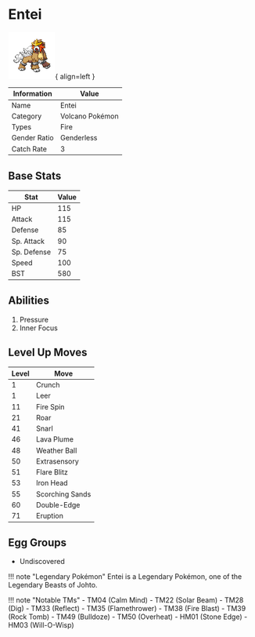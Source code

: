 # Entei

![Entei](../images/pokemon/244.png){ align=left }

| Information | Value |
|------------|--------|
| Name | Entei |
| Category | Volcano Pokémon |
| Types | Fire |
| Gender Ratio | Genderless |
| Catch Rate | 3 |

## Base Stats

| Stat | Value |
|------|-------|
| HP | 115 |
| Attack | 115 |
| Defense | 85 |
| Sp. Attack | 90 |
| Sp. Defense | 75 |
| Speed | 100 |
| BST | 580 |

## Abilities
1. Pressure
2. Inner Focus

## Level Up Moves
| Level | Move |
|-------|------|
| 1 | Crunch |
| 1 | Leer |
| 11 | Fire Spin |
| 21 | Roar |
| 41 | Snarl |
| 46 | Lava Plume |
| 48 | Weather Ball |
| 50 | Extrasensory |
| 51 | Flare Blitz |
| 53 | Iron Head |
| 55 | Scorching Sands |
| 60 | Double-Edge |
| 71 | Eruption |

## Egg Groups
- Undiscovered

!!! note "Legendary Pokémon"
    Entei is a Legendary Pokémon, one of the Legendary Beasts of Johto.

!!! note "Notable TMs"
    - TM04 (Calm Mind)
    - TM22 (Solar Beam)
    - TM28 (Dig)
    - TM33 (Reflect)
    - TM35 (Flamethrower)
    - TM38 (Fire Blast)
    - TM39 (Rock Tomb)
    - TM49 (Bulldoze)
    - TM50 (Overheat)
    - HM01 (Stone Edge)
    - HM03 (Will-O-Wisp)
